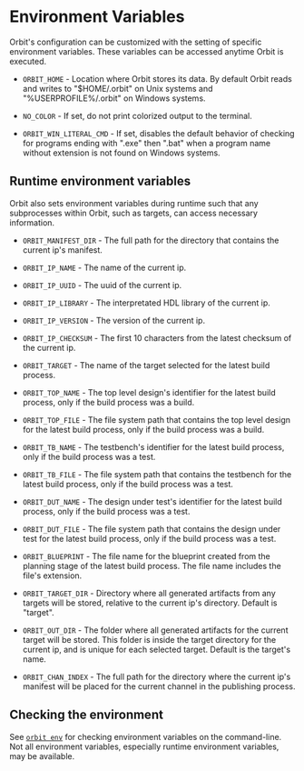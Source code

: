 # Environment Variables

Orbit's configuration can be customized with the setting of specific environment variables. These variables can be accessed anytime Orbit is executed.

- `ORBIT_HOME` - Location where Orbit stores its data. By default Orbit reads and writes to "$HOME/.orbit" on Unix systems and "%USERPROFILE%/.orbit" on Windows systems.

- `NO_COLOR` - If set, do not print colorized output to the terminal.

- `ORBIT_WIN_LITERAL_CMD` - If set, disables the default behavior of checking for programs ending with ".exe" then ".bat" when a program name without extension is not found on Windows systems.

## Runtime environment variables

Orbit also sets environment variables during runtime such that any subprocesses within Orbit, such as targets, can access necessary information.

- `ORBIT_MANIFEST_DIR` - The full path for the directory that contains the current ip's manifest.

- `ORBIT_IP_NAME` - The name of the current ip.

- `ORBIT_IP_UUID` - The uuid of the current ip.

- `ORBIT_IP_LIBRARY` - The interpretated HDL library of the current ip.

- `ORBIT_IP_VERSION` - The version of the current ip.

- `ORBIT_IP_CHECKSUM` - The first 10 characters from the latest checksum of the current ip.

- `ORBIT_TARGET` - The name of the target selected for the latest build process.

- `ORBIT_TOP_NAME` - The top level design's identifier for the latest build process, only if the build process was a build.

- `ORBIT_TOP_FILE` - The file system path that contains the top level design for the latest build process, only if the build process was a build.

- `ORBIT_TB_NAME` - The testbench's identifier for the latest build process, only if the build process was a test.

- `ORBIT_TB_FILE` - The file system path that contains the testbench for the latest build process, only if the build process was a test.

- `ORBIT_DUT_NAME` - The design under test's identifier for the latest build process, only if the build process was a test.

- `ORBIT_DUT_FILE` - The file system path that contains the design under test for the latest build process, only if the build process was a test.

- `ORBIT_BLUEPRINT` - The file name for the blueprint created from the planning stage of the latest build process. The file name includes the file's extension.

- `ORBIT_TARGET_DIR` - Directory where all generated artifacts from any targets will be stored, relative to the current ip's directory. Default is "target".
  
- `ORBIT_OUT_DIR` - The folder where all generated artifacts for the current target will be stored. This folder is inside the target directory for the current ip, and is unique for each selected target. Default is the target's name.

- `ORBIT_CHAN_INDEX` - The full path for the directory where the current ip's manifest will be placed for the current channel in the publishing process.

## Checking the environment

See [`orbit env`](./../commands/env.md) for checking environment variables on the command-line. Not all environment variables, especially runtime environment variables, may be available.

<!--
Note about environment variables vs. settings file vs. arguments

precedence:
1. config file
2. env vars
3. command-line
-->